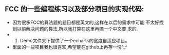 ## FCC 的一些编程练习以及部分项目的实现代码:
* 因为很多FCC的算法题的题目都是英文的,这样在以后的需求中可能
 不太好找到以前解决问题的算法,所以我打算在这里再搞一个中文要
 求的.
* 1. Demo文件夹下提供了一个echarts的宽度自适应项目。
* 里面的一些项目我也很喜欢,希望能在github上再存一份^_^
